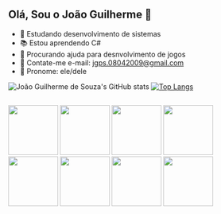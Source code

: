 ## Olá, Sou o João Guilherme 👋

- 🔭 Estudando desenvolvimento de sistemas
- 📚 Estou aprendendo C#
- 🤔 Procurando ajuda para desnvolvimento de jogos
- 📧 Contate-me e-mail: jgps.08042009@gmail.com
- 🧑 Pronome: ele/dele

![João Guilherme de Souza's GitHub stats](https://github-readme-stats.vercel.app/api?username=Naeris08&show_icons=true&theme=tokyonight) [![Top Langs](https://github-readme-stats.vercel.app/api/top-langs/?username=Naeris08&show_icons=true&theme=tokyonight&layout=compact)](https://github.com/Naeris08/github-readme-stats)

##
 <img src="https://cdn.jsdelivr.net/gh/devicons/devicon@latest/icons/python/python-original-wordmark.svg" height="100px" width="100px"/> <img src="https://cdn.jsdelivr.net/gh/devicons/devicon@latest/icons/csharp/csharp-original.svg" height="100px" width="100px"/> <img src="https://cdn.jsdelivr.net/gh/devicons/devicon@latest/icons/vscode/vscode-original.svg" height="100px" width="100px"/> <img src="https://cdn.jsdelivr.net/gh/devicons/devicon@latest/icons/godot/godot-original.svg" height="100px" width="100px"/>  <img src="https://cdn.jsdelivr.net/gh/devicons/devicon@latest/icons/javascript/javascript-original.svg" height="100px" width="100px"/>  <img src="https://cdn.jsdelivr.net/gh/devicons/devicon@latest/icons/html5/html5-original-wordmark.svg" height="100px" width="100px"/>  <img src="https://cdn.jsdelivr.net/gh/devicons/devicon@latest/icons/css3/css3-original-wordmark.svg" height="100px" width="100px"/> <img src="https://cdn.jsdelivr.net/gh/devicons/devicon@latest/icons/linux/linux-original.svg" height="100px" width="100px"/>
          
          
          
          
            
          
          
          
